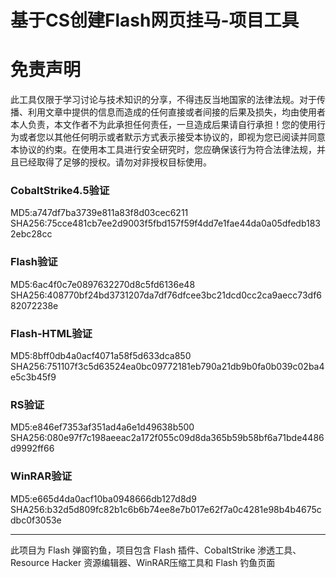 # 基于CS创建Flash网页挂马-项目工具
<h1>免责声明</h1>
此工具仅限于学习讨论与技术知识的分享，不得违反当地国家的法律法规。对于传播、利用文章中提供的信息而造成的任何直接或者间接的后果及损失，均由使用者本人负责，本文作者不为此承担任何责任，一旦造成后果请自行承担！您的使用行为或者您以其他任何明示或者默示方式表示接受本协议的，即视为您已阅读并同意本协议的约束。在使用本工具进行安全研究时，您应确保该行为符合法律法规，并且已经取得了足够的授权。请勿对非授权目标使用。



<h3>CobaltStrike4.5验证</h3>
MD5:a747df7ba3739e811a83f8d03cec6211
SHA256:75cce481cb7ee2d9003f5fbd157f59f4dd7e1fae44da0a05dfedb1832ebc28cc

<h3>Flash验证</h3>
MD5:6ac4f0c7e0897632270d8c5fd6136e48
SHA256:408770bf24bd3731207da7df76dfcee3bc21dcd0cc2ca9aecc73df682072238e

<h3>Flash-HTML验证</h3>
MD5:8bff0db4a0acf4071a58f5d633dca850
SHA256:751107f3c5d63524ea0bc09772181eb790a21db9b0fa0b039c02ba4e5c3b45f9

<h3>RS验证</h3>
MD5:e846ef7353af351ad4a6e1d49638b500
SHA256:080e97f7c198aeeac2a172f055c09d8da365b59b58bf6a71bde4486d9992ff66

<h3>WinRAR验证</h3>
MD5:e665d4da0acf10ba0948666db127d8d9
SHA256:b32d5d809fc82b1c6b6b74ee8e7b017e62f7a0c4281e98b4b4675cdbc0f3053e

-------------------------------------------------------------------------------------------------------------------------------------------------------------------------

此项目为 Flash 弹窗钓鱼，项目包含 Flash 插件、CobaltStrike 渗透工具、Resource Hacker 资源编辑器、WinRAR压缩工具和 Flash 钓鱼页面
